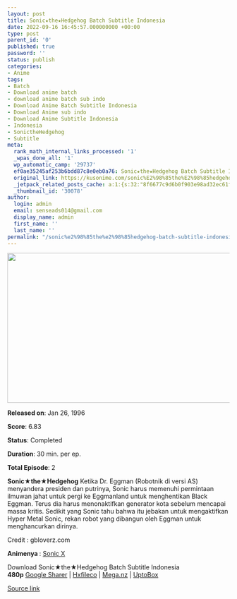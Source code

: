 ```yaml
---
layout: post
title: Sonic★the★Hedgehog Batch Subtitle Indonesia
date: 2022-09-16 16:45:57.000000000 +00:00
type: post
parent_id: '0'
published: true
password: ''
status: publish
categories:
- Anime
tags:
- Batch
- Download anime batch
- download anime batch sub indo
- Download Anime Batch Subtitle Indonesia
- Download Anime sub indo
- Download Anime Subtitle Indonesia
- Indonesia
- SonictheHedgehog
- Subtitle
meta:
  rank_math_internal_links_processed: '1'
  _wpas_done_all: '1'
  wp_automatic_camp: '29737'
  ef0ae35245af253b6bdd87c8e0eb0a76: Sonic★the★Hedgehog Batch Subtitle Indonesia
  original_link: https://kusonime.com/sonic%E2%98%85the%E2%98%85hedgehog-batch-subtitle-indonesia/
  _jetpack_related_posts_cache: a:1:{s:32:"8f6677c9d6b0f903e98ad32ec61f8deb";a:2:{s:7:"expires";i:1663488766;s:7:"payload";a:3:{i:0;a:1:{s:2:"id";i:30085;}i:1;a:1:{s:2:"id";i:30079;}i:2;a:1:{s:2:"id";i:30248;}}}}
  _thumbnail_id: '30078'
author:
  login: admin
  email: senseads014@gmail.com
  display_name: admin
  first_name: ''
  last_name: ''
permalink: "/sonic%e2%98%85the%e2%98%85hedgehog-batch-subtitle-indonesia/"
---
```

<p><img width="556" height="340" src="{{ site.baseurl }}/assets/2022/09/Sonic%E2%98%85the%E2%98%85Hedgehog-556x340.jpg" class="attachment-thumb-large size-thumb-large wp-post-image" alt="" loading="lazy" title="Sonic★the★Hedgehog Batch Subtitle Indonesia" srcset="https://kusonime.com/wp-content/uploads/2021/11/Sonic★the★Hedgehog-556x340.jpg 556w, https://kusonime.com/wp-content/uploads/2021/11/Sonic★the★Hedgehog-300x183.jpg 300w, https://kusonime.com/wp-content/uploads/2021/11/Sonic★the★Hedgehog-768x469.jpg 768w, https://kusonime.com/wp-content/uploads/2021/11/Sonic★the★Hedgehog-520x318.jpg 520w, https://kusonime.com/wp-content/uploads/2021/11/Sonic★the★Hedgehog.jpg 1000w" sizes="(max-width: 556px) 100vw, 556px" />
<p><b>Released on</b>: Jan 26, 1996</p>
<p>
<p><b>Score</b>: 6.83</p>
<p>
<p><b>Status</b>: Completed</p>
<p>
<p><b>Duration</b>: 30 min. per ep.</p>
<p>
<p><b>Total Episode</b>: 2</p>
<p>
<p><strong>Sonic★the★Hedgehog</strong> Ketika Dr. Eggman (Robotnik di versi AS) menyandera presiden dan putrinya, Sonic harus memenuhi permintaan ilmuwan jahat untuk pergi ke Eggmanland untuk menghentikan Black Eggman. Terus dia harus menonaktifkan generator kota sebelum mencapai massa kritis. Sedikit yang Sonic tahu bahwa itu jebakan untuk mengaktifkan Hyper Metal Sonic, rekan robot yang dibangun oleh Eggman untuk menghancurkan dirinya.</p>
<p>
<p>Credit : gbloverz.com</p>
<p>
<p><strong>Animenya </strong>: <a href="https://kusonime.com/sonic-x-batch-subtitle-indonesia/" rel="noopener" target="_blank">Sonic X</a></p>
<p>
<div class="smokeddl">
<div class="smokettl">Download Sonic★the★Hedgehog Batch Subtitle Indonesia</div>
<div class="smokeurl"><strong>480p</strong> <a href="https://acefile.co/f/61124146/kusonime-sx-mov-1-rar" target="_blank" rel="noopener noreferrer">Google Sharer</a> | <a href="https://hxfile.co/l98o5ku412ul" target="_blank" rel="noopener">Hxfileco</a> | <a href="https://mega.nz/file/e0lyGZjY#L3LCkyzG3kuUH-D70OBzTmOJRUAhNR8Uj3NdvLJke1s" target="_blank" rel="noopener">Mega.nz</a> | <a href="https://uptobox.com/8cn6rcwydcva" target="_blank" rel="noopener">UptoBox</a></div>
</div>
<p><a href="https://kusonime.com/sonic%E2%98%85the%E2%98%85hedgehog-batch-subtitle-indonesia/">Source link </a></p>
